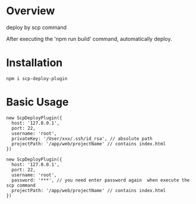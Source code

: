 # Overview 
deploy by scp command

After executing the 'npm run build' command, automatically deploy.

# Installation
```
npm i scp-deploy-plugin
```

# Basic Usage

```by privateKey
new ScpDeployPlugin({
  host: '127.0.0.1',
  port: 22,
  username: 'root',
  privateKey: '/User/xxx/.ssh/id_rsa', // absolute path
  projectPath: '/app/web/projectName' // contains index.html
})

```

```by password
new ScpDeployPlugin({
  host: '127.0.0.1',
  port: 22, 
  username: 'root',
  password: '***', // you need enter password again  when execute the scp command
  projectPath: '/app/web/projectName' // contains index.html
})

```
